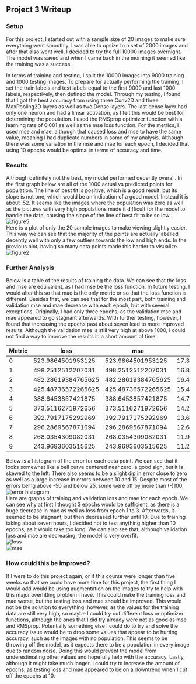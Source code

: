 ## Project 3 Writeup
### Setup
For this project, I started out with a sample size of 20 images to make sure everything went smoothly. I was able to upsize to a set of 2000 images and after that also went well, I decided to try the full 10000 images overnight. The model was saved and when I came back in the morning it seemed like the training was a success.  

In terms of training and testing, I split the 10000 images into 9000 training and 1000 testing images. To prepare for actually performing the training, I set the train labels and test labels equal to the first 9000 and last 1000 labels, respectively, then defined the model. Through my testing, I found that I got the best accuracy from using three Conv2D and three MaxPooling2D layers as well as two Dense layers. The last dense layer had only one neuron and had a linear activation, as I felt this would be best for determining the population. I used the RMSprop optimizer function with a learning rate of 0.001 as well as the mse loss function. For the metrics, I used mse and mae, although that caused loss and mse to have the same value, meaning I had duplicate numbers in some of my analysis. Although there was some variation in the mse and mae for each epoch, I decided that using 10 epochs would be optimal in terms of accuracy and time.
### Results
Although definitely not the best, my model performed decently overall. In the first graph below are all of the 1000 actual vs predicted points for population. The line of best fit is positive, which is a good result, but its slope is not one, which would be an indication of a good model. Instead it is about .52. It seems like the images where the population was zero as well as the pictures with very high populations made it difficult for the model to handle the data, causing the slope of the line of best fit to be so low.  
![figure5](https://user-images.githubusercontent.com/67922851/88491233-a08aec80-cf6f-11ea-89aa-56062d22eaf7.png)  
Here is a plot of only the 20 sample images to make viewing slightly easier. This way we can see that the majority of the points are actually labelled decently well with only a few outliers towards the low and high ends. In the previous plot, having so many data points made this harder to visualize.  
![figure2](https://user-images.githubusercontent.com/67922851/88491228-98cb4800-cf6f-11ea-9bae-3616d532d5c8.png)  
### Further Analysis
Below is a table of the results of training the data. We can see that the loss and mse are equivalent, as I had mse be the loss function. In future testing, I would alter this so that mae is the only metric or so that the loss function is different. Besides that, we can see that for the most part, both training and validation mse and mae decrease with each epoch, but with several exceptions. Originally, I had only three epochs, as the validation mse and mae appeared to go stagnant afterwards. With further testing, however, I found that increasing the epochs past about seven lead to more improved results. Although the validation mse is still very high at above 1000, I could not find a way to improve the results in a short amount of time.
  
|Metric|loss              |mse               |mae               |val_loss          |val_mse           |val_mae           |epoch|
|------|------------------|------------------|------------------|------------------|------------------|------------------|-----|
|0     |523.9864501953125 |523.9864501953125 |17.336877822875977|3533.88671875     |3533.88671875     |45.3958740234375  |1    |
|1     |498.2512512207031 |498.2512512207031 |16.847721099853516|2530.9287109375   |2530.9287109375   |38.457763671875   |2    |
|2     |482.28619384765625|482.28619384765625|16.42477035522461 |1541.272216796875 |1541.272216796875 |31.401973724365234|3    |
|3     |425.48736572265625|425.48736572265625|15.42639446258545 |1992.7490234375   |1992.7490234375   |36.24886703491211 |4    |
|4     |388.6453857421875 |388.6453857421875 |14.706588745117188|1996.5902099609375|1996.5902099609375|34.83063507080078 |5    |
|5     |373.5116271972656 |373.5116271972656 |14.228646278381348|1932.45654296875  |1932.45654296875  |35.72097396850586 |6    |
|6     |392.7917175292969 |392.7917175292969 |13.689448356628418|2016.4285888671875|2016.4285888671875|33.22691345214844 |7    |
|7     |296.2869567871094 |296.2869567871094 |12.641560554504395|1674.0047607421875|1674.0047607421875|30.684524536132812|8    |
|8     |268.0354309082031 |268.0354309082031 |11.95444393157959 |1616.0892333984375|1616.0892333984375|29.922853469848633|9    |
|9     |243.9693603515625 |243.9693603515625 |11.280399322509766|1236.1129150390625|1236.1129150390625|26.667203903198242|10   |  

Below is a histogram of the error for each data point. We can see that it looks somewhat like a bell curve centered near zero, a good sign, but it is skewed to the left. There also seems to be a slight dip in error close to zero as well as a large increase in errors between 10 and 15. Despite most of the errors being above -50 and below 25, some were off by more than (-)100.  
![error histogram](https://user-images.githubusercontent.com/67922851/88491239-af719f00-cf6f-11ea-99c9-28ce17a2b5a5.png)  
Here are graphs of training and validation loss and mae for each epoch. We can see why at first I thought 3 epochs would be sufficient, as there is a huge decrease in mae as well as loss from epoch 1 to 3. Afterwards, it seemed to be stagnant, but then decreased further until 10. Due to training taking about seven hours, I decided not to test anything higher than 10 epochs, as it would take too long. We can also see that, although validation loss and mae are decreasing, the model is very overfit.  
![loss](https://user-images.githubusercontent.com/67922851/88491251-bac4ca80-cf6f-11ea-9ebf-661bbecdd1bb.png)  
![mae](https://user-images.githubusercontent.com/67922851/88491253-bd272480-cf6f-11ea-849f-80155e12977f.png)  
### How could this be improved?
If I were to do this project again, or if this course were longer than five weeks so that we could have more time for this project, the first thing I would add would be using augmentation on the images to try to help with this major overfitting problem I have. This could make the training loss and mae worse, but the testing loss and mae should be improved. This would not be the solution to everything, however, as the values for the training data are still very high, so maybe I could try out different loss or optimizer functions, although the ones that I did try already were not as good as mse and RMSprop. Potentially something else I could do to try and solve the accuracy issue would be to drop some values that appear to be hurting accuracy, such as the images with no population. This seems to be throwing off the model, as it expects there to be a population in every image due to random noise. Doing this would prevent the model from underestimating other values and hopefully help with the accuracy. Lastly, although it might take much longer, I could try to increase the amount of epochs, as testing loss and mae appeared to be on a downtrend when I cut off the epochs at 10.
